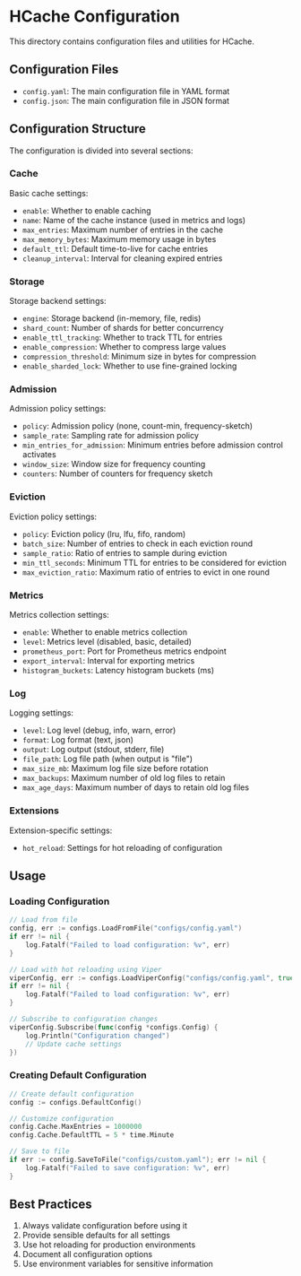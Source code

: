 # HCache Configuration

This directory contains configuration files and utilities for HCache.

## Configuration Files

- `config.yaml`: The main configuration file in YAML format
- `config.json`: The main configuration file in JSON format

## Configuration Structure

The configuration is divided into several sections:

### Cache

Basic cache settings:
- `enable`: Whether to enable caching
- `name`: Name of the cache instance (used in metrics and logs)
- `max_entries`: Maximum number of entries in the cache
- `max_memory_bytes`: Maximum memory usage in bytes
- `default_ttl`: Default time-to-live for cache entries
- `cleanup_interval`: Interval for cleaning expired entries

### Storage

Storage backend settings:
- `engine`: Storage backend (in-memory, file, redis)
- `shard_count`: Number of shards for better concurrency
- `enable_ttl_tracking`: Whether to track TTL for entries
- `enable_compression`: Whether to compress large values
- `compression_threshold`: Minimum size in bytes for compression
- `enable_sharded_lock`: Whether to use fine-grained locking

### Admission

Admission policy settings:
- `policy`: Admission policy (none, count-min, frequency-sketch)
- `sample_rate`: Sampling rate for admission policy
- `min_entries_for_admission`: Minimum entries before admission control activates
- `window_size`: Window size for frequency counting
- `counters`: Number of counters for frequency sketch

### Eviction

Eviction policy settings:
- `policy`: Eviction policy (lru, lfu, fifo, random)
- `batch_size`: Number of entries to check in each eviction round
- `sample_ratio`: Ratio of entries to sample during eviction
- `min_ttl_seconds`: Minimum TTL for entries to be considered for eviction
- `max_eviction_ratio`: Maximum ratio of entries to evict in one round

### Metrics

Metrics collection settings:
- `enable`: Whether to enable metrics collection
- `level`: Metrics level (disabled, basic, detailed)
- `prometheus_port`: Port for Prometheus metrics endpoint
- `export_interval`: Interval for exporting metrics
- `histogram_buckets`: Latency histogram buckets (ms)

### Log

Logging settings:
- `level`: Log level (debug, info, warn, error)
- `format`: Log format (text, json)
- `output`: Log output (stdout, stderr, file)
- `file_path`: Log file path (when output is "file")
- `max_size_mb`: Maximum log file size before rotation
- `max_backups`: Maximum number of old log files to retain
- `max_age_days`: Maximum number of days to retain old log files

### Extensions

Extension-specific settings:
- `hot_reload`: Settings for hot reloading of configuration

## Usage

### Loading Configuration

```go
// Load from file
config, err := configs.LoadFromFile("configs/config.yaml")
if err != nil {
    log.Fatalf("Failed to load configuration: %v", err)
}

// Load with hot reloading using Viper
viperConfig, err := configs.LoadViperConfig("configs/config.yaml", true)
if err != nil {
    log.Fatalf("Failed to load configuration: %v", err)
}

// Subscribe to configuration changes
viperConfig.Subscribe(func(config *configs.Config) {
    log.Println("Configuration changed")
    // Update cache settings
})
```

### Creating Default Configuration

```go
// Create default configuration
config := configs.DefaultConfig()

// Customize configuration
config.Cache.MaxEntries = 1000000
config.Cache.DefaultTTL = 5 * time.Minute

// Save to file
if err := config.SaveToFile("configs/custom.yaml"); err != nil {
    log.Fatalf("Failed to save configuration: %v", err)
}
```

## Best Practices

1. Always validate configuration before using it
2. Provide sensible defaults for all settings
3. Use hot reloading for production environments
4. Document all configuration options
5. Use environment variables for sensitive information 